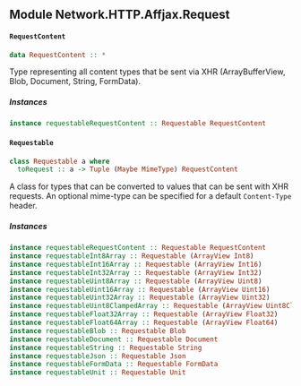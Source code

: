 ## Module Network.HTTP.Affjax.Request

#### `RequestContent`

``` purescript
data RequestContent :: *
```

Type representing all content types that be sent via XHR (ArrayBufferView,
Blob, Document, String, FormData).

##### Instances
``` purescript
instance requestableRequestContent :: Requestable RequestContent
```

#### `Requestable`

``` purescript
class Requestable a where
  toRequest :: a -> Tuple (Maybe MimeType) RequestContent
```

A class for types that can be converted to values that can be sent with
XHR requests. An optional mime-type can be specified for a default
`Content-Type` header.

##### Instances
``` purescript
instance requestableRequestContent :: Requestable RequestContent
instance requestableInt8Array :: Requestable (ArrayView Int8)
instance requestableInt16Array :: Requestable (ArrayView Int16)
instance requestableInt32Array :: Requestable (ArrayView Int32)
instance requestableUint8Array :: Requestable (ArrayView Uint8)
instance requestableUint16Array :: Requestable (ArrayView Uint16)
instance requestableUint32Array :: Requestable (ArrayView Uint32)
instance requestableUint8ClampedArray :: Requestable (ArrayView Uint8Clamped)
instance requestableFloat32Array :: Requestable (ArrayView Float32)
instance requestableFloat64Array :: Requestable (ArrayView Float64)
instance requestableBlob :: Requestable Blob
instance requestableDocument :: Requestable Document
instance requestableString :: Requestable String
instance requestableJson :: Requestable Json
instance requestableFormData :: Requestable FormData
instance requestableUnit :: Requestable Unit
```


